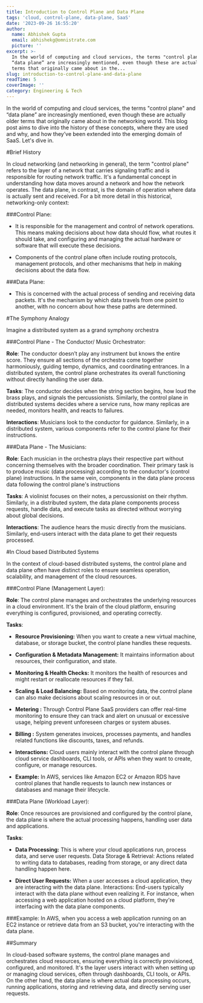 ```yaml
---
title: Introduction to Control Plane and Data Plane
tags: 'cloud, control-plane, data-plane, SaaS'
date: '2023-09-26 16:55:20'
author:
  name: Abhishek Gupta
  email: abhishekg@omnistrate.com
  picture: ''
excerpt: >-
  In the world of computing and cloud services, the terms "control plane" and
  “data plane” are increasingly mentioned, even though these are actually older
  terms that originally came about in the...
slug: introduction-to-control-plane-and-data-plane
readTime: 5
coverImage: ''
category: Engineering & Tech
---
```


In the world of computing and cloud services, the terms "control plane" and “data plane” are increasingly mentioned, even though these are actually older terms that originally came about in the networking world. This blog post aims to dive into the history of these concepts, where they are used and why, and how they’ve been extended into the emerging domain of SaaS. Let's dive in.

#Brief History

In cloud networking (and networking in general), the term "control plane" refers to the layer of a network that carries signaling traffic and is responsible for routing network traffic. It's a fundamental concept in understanding how data moves around a network and how the network operates. The data plane, in contrast, is the domain of operation where data is actually sent and received. For a bit more detail in this historical, networking-only context:

###Control Plane:
  - It is responsible for the management and control of network operations. This means making decisions about how data should flow, what routes it should take, and configuring and managing the actual hardware or software that will execute these decisions.

  - Components of the control plane often include routing protocols, management protocols, and other mechanisms that help in making decisions about the data flow.

###Data Plane:
  - This is concerned with the actual process of sending and receiving data packets. It's the mechanism by which data travels from one point to another, with no concern about how these paths are determined.

#The Symphony Analogy

Imagine a distributed system as a grand symphony orchestra

###Control Plane - The Conductor/ Music Orchestrator:

**Role**: 
The conductor doesn’t play any instrument but knows the entire score. They ensure all sections of the orchestra come together harmoniously, guiding tempo, dynamics, and coordinating entrances. In a distributed system, the control plane orchestrates its overall functioning without directly handling the user data.

**Tasks**: 
The conductor decides when the string section begins, how loud the brass plays, and signals the percussionists. Similarly, the control plane in distributed systems decides where a service runs, how many replicas are needed, monitors health, and reacts to failures.

**Interactions**: 
Musicians look to the conductor for guidance. Similarly, in a distributed system, various components refer to the control plane for their instructions.

###Data Plane - The Musicians:

**Role**:
Each musician in the orchestra plays their respective part without concerning themselves with the broader coordination. Their primary task is to produce music (data processing) according to the conductor's (control plane) instructions. In the same vein, components in the data plane process data following the control plane's instructions

**Tasks**:
A violinist focuses on their notes, a percussionist on their rhythm. Similarly, in a distributed system, the data plane components process requests, handle data, and execute tasks as directed without worrying about global decisions.

**Interactions**:
The audience hears the music directly from the musicians. Similarly, end-users interact with the data plane to get their requests processed.

#In Cloud based Distributed Systems

In the context of cloud-based distributed systems, the control plane and data plane often have distinct roles to ensure seamless operation, scalability, and management of the cloud resources.

###Control Plane (Management Layer):

**Role**:
The control plane manages and orchestrates the underlying resources in a cloud environment. It's the brain of the cloud platform, ensuring everything is configured, provisioned, and operating correctly.

**Tasks**:

 - **Resource Provisioning:** When you want to create a new virtual machine, database, or storage bucket, the control plane handles these requests.

 - **Configuration & Metadata Management:** It maintains information about resources, their configuration, and state.

 - **Monitoring & Health Checks:** It monitors the health of resources and might restart or reallocate resources if they fail.

 - **Scaling & Load Balancing:** Based on monitoring data, the control plane can also make decisions about scaling resources in or out.

 - **Metering :** Through Control Plane SaaS providers can offer real-time monitoring to ensure they can track and alert on unusual or excessive usage, helping prevent unforeseen charges or system abuses.

 - **Billing :** System generates invoices, processes payments, and handles related functions like discounts, taxes, and refunds.

 - **Interactions:** Cloud users mainly interact with the control plane through cloud service dashboards, CLI tools, or APIs when they want to create, configure, or manage resources.

 - **Example:** In AWS, services like Amazon EC2 or Amazon RDS have control planes that handle requests to launch new instances or databases and manage their lifecycle.

###Data Plane (Workload Layer):

**Role**:
Once resources are provisioned and configured by the control plane, the data plane is where the actual processing happens, handling user data and applications.

**Tasks**:

 - **Data Processing:** This is where your cloud applications run, process data, and serve user requests.
Data Storage & Retrieval: Actions related to writing data to databases, reading from storage, or any direct data handling happen here.

 - **Direct User Requests:** When a user accesses a cloud application, they are interacting with the data plane.
Interactions: End-users typically interact with the data plane without even realizing it. For instance, when accessing a web application hosted on a cloud platform, they're interfacing with the data plane components.

###Example:
In AWS, when you access a web application running on an EC2 instance or retrieve data from an S3 bucket, you're interacting with the data plane.

##Summary

In cloud-based software systems, the control plane manages and orchestrates cloud resources, ensuring everything is correctly provisioned, configured, and monitored. It's the layer users interact with when setting up or managing cloud services, often through dashboards, CLI tools, or APIs. On the other hand, the data plane is where actual data processing occurs, running applications, storing and retrieving data, and directly serving user requests.


  [1]: https://doc-0c-1g-docs.googleusercontent.com/docs/securesc/7ik7p90i50igd3q02kuflp703ki5jmpv/5l0ucrr81rvsrg2lgp8lo7qv7niiv871/1695751125000/17681447130374703549/14034290912745452476/15invGsrPju6P4nEIN8FUg9B-qKsQl218?e=view&ax=AA75yW6TuaYDe-E4oRvFlRETpIihIxaMCp5IGQu6s5QwRHog8yulROjBuN2448riQAnqZBhKlWrIMH64B_sl8tmDscmSyFYK1hwUaH0LAuovO7A6s3X7FmBl4CSz6d793xrosRW4AsykRy8F-DtdPEMTEAP4ZS4WiMNuigwDPp84rngxTH1G_AAwxx8ItBH16ynegcAdiPffYeqcZ1kw9TR7yALcOON9f8yTkL_2_bOr0n2sKC10zer9hxiiLS8CMtAclX3pE5ojMwekfXtmgyWloT2OpfPfB4ZSvOdmZO1X1iv-x0NHIIGYQ-AZ6euX9w1cbSOCXEFxOSiSX1VychnYD4RyC7xjSSBE65F0ksj1ylxEFBRO5TKY-gnTGC0aNVX71HB2G8doj7E1of7-xiVdNdStFr0GjHE9y3DCxvBzfEUZP9mzQc1FD21r9vpc9FcY7y-d6I1Q7Z3VrUjr0xhef2DT0E_NQbfsajdIfjGq07PT06EVjWdseQdnWi6CkiwWm7-9wr1nHbIREzJaSvpeyshlManj1lvJJtNNPGcF8p22jhXMdVSwDvOzvn9hcan45gYUVfY5S5Wi36stvTzfx-ixHW1noZDHiO2VMiOOaVaYfE1fFh1FXHZGo-6rLFBQ0yLxNU0g-jWmtdemQJUL1VQP4c0uP1rtMVm4H8_3IZMWWe_F650b7vxP7NKmHayFTcoRfh_IuknhzvIXoQhx_Uw0kqaEZMKmNUbsy1wT2kMuvJA0d1GCzLk5ZWZytlSYnYYFqSnoCjxL0-cOcl2K2byfSftJjz0y26rhB98Qb2WiyMvGXh9wxvmLWD1EWOacGdgpXoaqF-c7W6U15EN8YCcnbFENPyMJk1jRWMf3YymX1NZ3Zbt8ie53uqC2W5FskEbyb4DpuiEH79dtq-GW3Lo2f7ftT7vijvv2NqwbMjZbJ7DfarQudmGLmvKzq3G0BAuHuU-B&uuid=66c0009d-7aad-4737-9494-9a4d1ed66f9f&authuser=1&nonce=t15ffho7tqp5s&user=14034290912745452476&hash=akmaf2qi21gvigmsmch86gvkljqk3uoh
